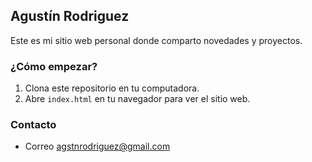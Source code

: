 ## Agustín Rodriguez
Este es mi sitio web personal donde comparto novedades y proyectos.

### ¿Cómo empezar?

1. Clona este repositorio en tu computadora.
2. Abre `index.html` en tu navegador para ver el sitio web.

### Contacto

* Correo agstnrodriguez@gmail.com
